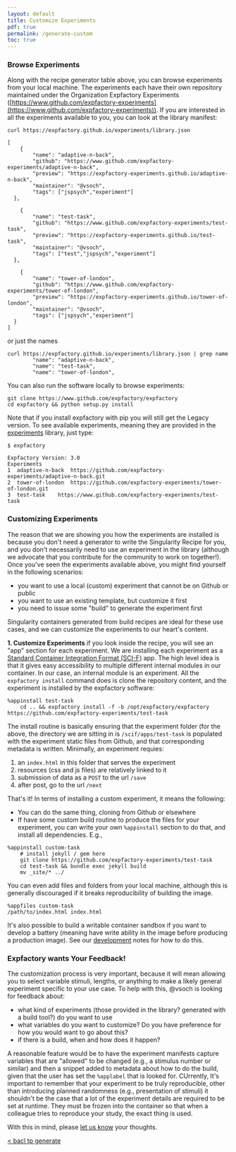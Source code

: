 ```yaml
---
layout: default
title: Customize Experiments
pdf: true
permalink: /generate-custom
toc: true
---
```


### Browse Experiments
Along with the recipe generator table above, you can browse experiments from your local machine. The experiments each have their own repository maintained under the Organization Expfactory Experiments ([https://www.github.com/expfactory-experiments](https://www.github.com/expfactory-experiments)). If you are interested in all the experiments available to you, you can look at the library manifest:

```
curl https://expfactory.github.io/experiments/library.json

[
    {
        "name": "adaptive-n-back",
        "github": "https://www.github.com/expfactory-experiments/adaptive-n-back",
        "preview": "https://expfactory-experiments.github.io/adaptive-n-back",
        "maintainer": "@vsoch",
        "tags": ["jspsych","experiment"]
  },

    {
        "name": "test-task",
        "github": "https://www.github.com/expfactory-experiments/test-task",
        "preview": "https://expfactory-experiments.github.io/test-task",
        "maintainer": "@vsoch",
        "tags": ["test","jspsych","experiment"]
  },

    {
        "name": "tower-of-london",
        "github": "https://www.github.com/expfactory-experiments/tower-of-london",
        "preview": "https://expfactory-experiments.github.io/tower-of-london",
        "maintainer": "@vsoch",
        "tags": ["jspsych","experiment"]
  }
]

```
or just the names

```
curl https://expfactory.github.io/experiments/library.json | grep name
        "name": "adaptive-n-back",
        "name": "test-task",
        "name": "tower-of-london",
```

You can also run the software locally to browse experiments:

```
git clone https://www.github.com/expfactory/expfactory
cd expfactory && python setup.py install
```

Note that if you install expfactory with pip you will still get the Legacy version. To see available experiments, meaning they are provided in the [experiments](https://www.github.com/expfactory/experiments) library, just type:

```
$ expfactory

Expfactory Version: 3.0
Experiments
1  adaptive-n-back	https://github.com/expfactory-experiments/adaptive-n-back.git
2  tower-of-london	https://github.com/expfactory-experiments/tower-of-london.git
3  test-task	https://www.github.com/expfactory-experiments/test-task
```


### Customizing Experiments
The reason that we are showing you how the experiments are installed is because you don't need a generator to write the Singularity Recipe for you, and you don't necessarily need to use an experiment in the library (although we advocate that you contribute for the community to work on together!). Once you've seen the experiments available above, you might find yourself in the following scenarios:

 - you want to use a local (custom) experiment that cannot be on Github or public
 - you want to use an existing template, but customize it first
 - you need to issue some "build" to generate the experiment first

Singularity containers generated from build recipes are ideal for these use cases, and we can customize the experiments to our heart's content.

**1. Customize Experiments**
if you look inside the recipe, you will see an "app" section for each experiment. We are installing each experiment as a [Standard Container Integration Format (SCI-F)](https://containers-ftw.github.io/SCI-F/) app. The high level idea is that it gives easy accessibility to multiple different internal modules in our container. In our case, an internal module is an experiment. All the `expfactory install` command does is clone the repository content, and the experiment is installed by the expfactory software:

```
%appinstall test-task
    cd .. && expfactory install -f -b /opt/expfactory/expfactory https://github.com/expfactory-experiments/test-task
```

The install routine is basically ensuring that the experiment folder (for the above, the directory we are sitting in is `/scif/apps/test-task` is populated with the experiment static files from Github, and that corresponding metadata is written. Minimally, an experiment requies:

 1. an `index.html` in this folder that serves the experiment
 2. resources (css and js files) are relatively linked to it
 3. submission of data as a `POST` to the url `/save`
 4. after post, go to the url `/next`

That's it! In terms of installing a custom experiment, it means the following:

 - You can do the same thing, cloning from Github or elsewhere
 - If have some custom build routine to produce the files for your experiment, you can write your own `%appinstall` section to do that, and install all dependencies. E.g.,

```
%appinstall custom-task
    # install jekyll / gem here
    git clone https://github.com/expfactory-experiments/test-task
    cd test-task && bundle exec jekyll build
    mv _site/* ../  
```

You can even add files and folders from your local machine, although this is generally discouraged if it breaks reproducibility of building the image.

```
%appfiles custom-task
/path/to/index.html index.html
```

It's also possible to build a writable container sandbox if you want to develop a battery (meaning have write ability in the image before producing a production image). See our [development](4-development.md) notes for how to do this.

### Expfactory wants Your Feedback!
The customization process is very important, because it will mean allowing you to select variable stimuli, lengths, or anything to make a likely general experiment specific to your use case. To help with this, @vsoch is looking for feedback about:

 - what kind of experiments (those provided in the library? generated with a build tool?) do you want to use
 - what variables do you want to customize? Do you have preference for how you would want to go about this?
 - if there is a build, when and how does it happen?

A reasonable feature would be to have the experiment manifests capture variables that are "allowed" to be changed (e.g., a stimulus number or similar) and then a snippet added to metadata about how to do the build, given that the user has set the `%applabel` that is looked for. CUrrently, It's important to remember that your experiment to be truly reproducible, other than introducing planned randomness (e.g., presentation of stimuli) it shouldn't be the case that a lot of the experiment details are required to be set at runtime. They must be frozen into the container so that when a colleague tries to reproduce your study, the exact thing is used.

With this in mind, please [let us know](https://www.github.com/expfactory/expfactory/issues) your thoughts.

[< bacl tp generate](1-generate.md)
